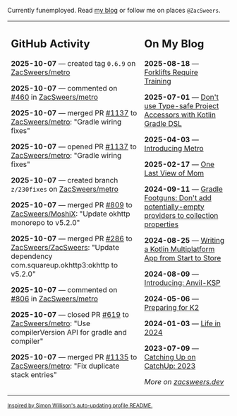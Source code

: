 Currently funemployed. Read [my blog](https://zacsweers.dev/) or follow me on places `@ZacSweers`.

<table><tr><td valign="top" width="60%">

## GitHub Activity
<!-- githubActivity starts -->
**2025-10-07** — created tag `0.6.9` on [ZacSweers/metro](https://github.com/ZacSweers/metro)

**2025-10-07** — commented on [#460](https://github.com/ZacSweers/metro/issues/460#issuecomment-3378591700) in [ZacSweers/metro](https://github.com/ZacSweers/metro)

**2025-10-07** — merged PR [#1137](https://github.com/ZacSweers/metro/pull/1137) to [ZacSweers/metro](https://github.com/ZacSweers/metro): "Gradle wiring fixes"

**2025-10-07** — opened PR [#1137](https://github.com/ZacSweers/metro/pull/1137) to [ZacSweers/metro](https://github.com/ZacSweers/metro): "Gradle wiring fixes"

**2025-10-07** — created branch `z/230fixes` on [ZacSweers/metro](https://github.com/ZacSweers/metro)

**2025-10-07** — merged PR [#809](https://github.com/ZacSweers/MoshiX/pull/809) to [ZacSweers/MoshiX](https://github.com/ZacSweers/MoshiX): "Update okhttp monorepo to v5.2.0"

**2025-10-07** — merged PR [#286](https://github.com/ZacSweers/ZacSweers/pull/286) to [ZacSweers/ZacSweers](https://github.com/ZacSweers/ZacSweers): "Update dependency com.squareup.okhttp3:okhttp to v5.2.0"

**2025-10-07** — commented on [#806](https://github.com/ZacSweers/metro/pull/806#issuecomment-3378436298) in [ZacSweers/metro](https://github.com/ZacSweers/metro)

**2025-10-07** — closed PR [#619](https://github.com/ZacSweers/metro/pull/619) to [ZacSweers/metro](https://github.com/ZacSweers/metro): "Use compilerVersion API for gradle and compiler"

**2025-10-07** — merged PR [#1135](https://github.com/ZacSweers/metro/pull/1135) to [ZacSweers/metro](https://github.com/ZacSweers/metro): "Fix duplicate stack entries"
<!-- githubActivity ends -->
</td><td valign="top" width="40%">

## On My Blog
<!-- blog starts -->
**2025-08-18** — [Forklifts Require Training](https://www.zacsweers.dev/forklifts-require-training/)

**2025-07-01** — [Don't use Type-safe Project Accessors with Kotlin Gradle DSL](https://www.zacsweers.dev/dont-use-type-safe-project-accessors-with-kotlin-gradle-dsl/)

**2025-04-03** — [Introducing Metro](https://www.zacsweers.dev/introducing-metro/)

**2025-02-17** — [One Last View of Mom](https://www.zacsweers.dev/one-last-view-of-mom/)

**2024-09-11** — [Gradle Footguns: Don't add potentially-empty providers to collection properties](https://www.zacsweers.dev/gradle-footgun-adding-empty-providers-to-collection-properties/)

**2024-08-25** — [Writing a Kotlin Multiplatform App from Start to Store](https://www.zacsweers.dev/writing-a-kotlin-multiplatform-app-from-start-to-store/)

**2024-08-09** — [Introducing: Anvil-KSP](https://www.zacsweers.dev/introducing-anvil-ksp/)

**2024-05-06** — [Preparing for K2](https://www.zacsweers.dev/preparing-for-k2/)

**2024-01-03** — [Life in 2024](https://www.zacsweers.dev/life-in-2024/)

**2023-07-09** — [Catching Up on CatchUp: 2023](https://www.zacsweers.dev/catching-up-on-catchup-2023/)
<!-- blog ends -->
_More on [zacsweers.dev](https://zacsweers.dev/)_
</td></tr></table>

<sub><a href="https://simonwillison.net/2020/Jul/10/self-updating-profile-readme/">Inspired by Simon Willison's auto-updating profile README.</a></sub>
